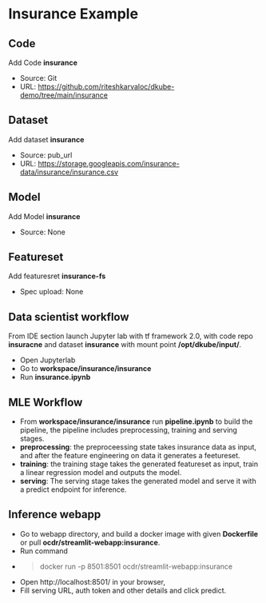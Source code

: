 # Insurance Example

## Code
Add Code **insurance**
  - Source: Git
  - URL: https://github.com/riteshkarvaloc/dkube-demo/tree/main/insurance

## Dataset 
Add dataset **insurance**
  - Source: pub_url
  - URL: https://storage.googleapis.com/insurance-data/insurance/insurance.csv

## Model
Add Model **insurance**
  - Source: None

## Featureset
Add featuresret **insurance-fs**
  - Spec upload: None


## Data scientist workflow

From IDE section launch Jupyter lab with tf framework 2.0, with code repo **insuracne** and dataset **insurance** with mount point **/opt/dkube/input/**.

  - Open Jupyterlab
  - Go to **workspace/insurance/insurance**
  - Run **insurance.ipynb**

## MLE Workflow

  - From **workspace/insurance/insurance** run **pipeline.ipynb** to build the pipeline, the pipeline includes preprocessing, training and serving stages. 
  - **preprocessing**: the preproceessing state takes insurance data as input, and after the feature engineering on data it generates a feetureset. 
  - **training**: the training stage takes the generated featureset as input, train a linear regression model and outputs the model.
  - **serving**: The serving stage takes the generated model and serve it with a predict endpoint for inference. 
  
## Inference webapp
  - Go to webapp directory, and build a docker image with given **Dockerfile** or pull **ocdr/streamlit-webapp:insurance**.
  - Run command  
  - > docker run -p 8501:8501 ocdr/streamlit-webapp:insurance 
  - Open http://localhost:8501/ in your browser,
  - Fill serving URL, auth token and other details and click predict.
